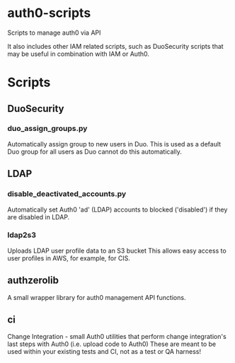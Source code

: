 # auth0-scripts
Scripts to manage auth0 via API

It also includes other IAM related scripts, such as DuoSecurity scripts that may be useful in combination with IAM or Auth0.

# Scripts

## DuoSecurity
### duo_assign_groups.py
Automatically assign group to new users in Duo. This is used as a default Duo group for all users as Duo cannot do this
automatically.

## LDAP
### disable_deactivated_accounts.py
Automatically set Auth0 'ad' (LDAP) accounts to blocked ('disabled') if they are disabled in LDAP.

### ldap2s3
Uploads LDAP user profile data to an S3 bucket This allows easy access to user profiles in AWS, for example, for CIS.

## authzerolib
A small wrapper library for auth0 management API functions.

## ci
Change Integration - small Auth0 utilities that perform change integration's last steps with Auth0 (i.e. upload code to
Auth0)
These are meant to be used within your existing tests and CI, not as a test or QA harness!
